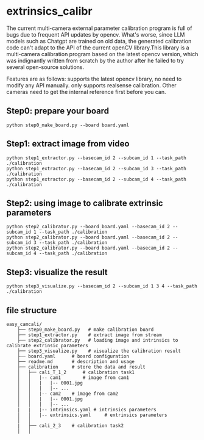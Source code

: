 # extrinsics_calibr

The current multi-camera external parameter calibration program is full of bugs due to frequent API updates by opencv. What's worse, since LLM models such as Chatgpt are trained on old data, the generated calibration code can't adapt to the API of the current openCV library.This library is a multi-camera calibration program based on the latest opencv version, which was indignantly written from scratch by the author after he failed to try several open-source solutions.

Features are as follows: supports the latest opencv library, no need to modify any API manually. only supports realsense calibration. Other cameras need to get the internal reference first before you can.
## Step0: prepare your board
```
python step0_make_board.py --board board.yaml
```

## Step1: extract image from video
```
python step1_extractor.py --basecam_id 2 --subcam_id 1 --task_path ./calibration
python step1_extractor.py --basecam_id 2 --subcam_id 3 --task_path ./calibration
python step1_extractor.py --basecam_id 2 --subcam_id 4 --task_path ./calibration
```

## Step2: using image to calibrate extrinsic parameters
```
python step2_calibrator.py --board board.yaml --basecam_id 2 --subcam_id 1 --task_path ./calibration
python step2_calibrator.py --board board.yaml --basecam_id 2 --subcam_id 3 --task_path ./calibration
python step2_calibrator.py --board board.yaml --basecam_id 2 --subcam_id 4 --task_path ./calibration
```

## Step3: visualize the result
```
python step3_visualize.py --basecam_id 2 --subcam_id 1 3 4 --task_path ./calibration
```

## file structure
```
easy_camcali/
    ├── step0_make_board.py   # make calibration board
    ├── step1_extractor.py    # extract image from stream
    ├── step2_calibrator.py   # loading image and intrinsics to calibrate extrinsic parameters
    ├── step3_visualize.py    # visualize the calibration result
    ├── board.yaml      # board configuration
    ├── readme.md       # description and usage
    ├── calibration     # store the data and result
    │   ├── cali_T_1_2      # calibration task1
    │   │   |-- cam1        # image from cam1
    │   │   |   |-- 0001.jpg
    │   │   |   |-- ...
    │   │   |-- cam2    # image from cam2
    │   │   |   |-- 0001.jpg
    │   │   |   |-- ...
    |   |   |-- intrinsics.yaml # intrinsics parameters
    │   │   |-- extrinsics.yaml     # extrinsics parameters
    │   │
    |   ├── cali_2_3    # calibration task2
    │   │
```
